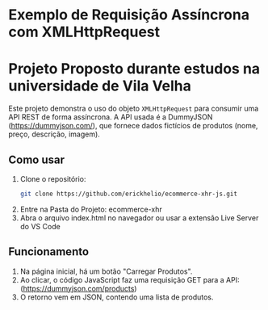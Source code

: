 # Exemplo de Requisição Assíncrona com XMLHttpRequest
# Projeto Proposto durante estudos na universidade de Vila Velha

Este projeto demonstra o uso do objeto `XMLHttpRequest` para consumir uma API REST de forma assíncrona.
A API usada é a DummyJSON (https://dummyjson.com/), que fornece dados fictícios de produtos (nome, preço, descrição, imagem).

## Como usar
1. Clone o repositório:
   ```bash
   git clone https://github.com/erickhelio/ecommerce-xhr-js.git

2. Entre na Pasta do Projeto: ecommerce-xhr
3. Abra o arquivo index.html no navegador ou usar a extensão Live Server do VS Code

## Funcionamento
1. Na página inicial, há um botão "Carregar Produtos". 
2. Ao clicar, o código JavaScript faz uma requisição GET para a API: (https://dummyjson.com/products)
3. O retorno vem em JSON, contendo uma lista de produtos.